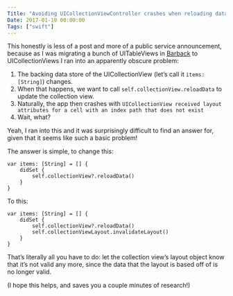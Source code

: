 ```yaml
---
Title: "Avoiding UICollectionViewController crashes when reloading data"
Date: 2017-01-10 00:00:00
Tags: ["swift"]
---
```


<p>This honestly is less of a post and more of a public service announcement, because as I was migrating a bunch of UITableViews in <a href="http://getbarback.com">Barback</a> to UICollectionViews I ran into an apparently obscure problem:</p>


<ol>
<li>The backing data store of the UICollectionView (let’s call it <code>items: [String]</code>) changes.</li>
<li>When that happens, we want to call <code>self.collectionView.reloadData</code> to update the collection view.</li>
<li>Naturally, the app then crashes with <code>UICollectionView received layout attributes for a cell with an index path that does not exist</code></li>
<li>Wait, what?</li>
</ol>


<p>Yeah, I ran into this and it was surprisingly difficult to find an answer for, given that it seems like such a basic problem!</p>


<p>The answer is simple, to change this:</p>


<pre><code>var items: [String] = [] {
    didSet {
        self.collectionView?.reloadData()
    }
}
</code></pre>


<p>To this:</p>


<pre><code>var items: [String] = [] {
    didSet {
        self.collectionView?.reloadData()
        self.collectionViewLayout.invalidateLayout()
    }
}
</code></pre>


<p>That’s literally all you have to do: let the collection view’s layout object know that it’s not valid any more, since the data that the layout is based off of is no longer valid.</p>


<p>(I hope this helps, and saves you a couple minutes of research!)</p>
	